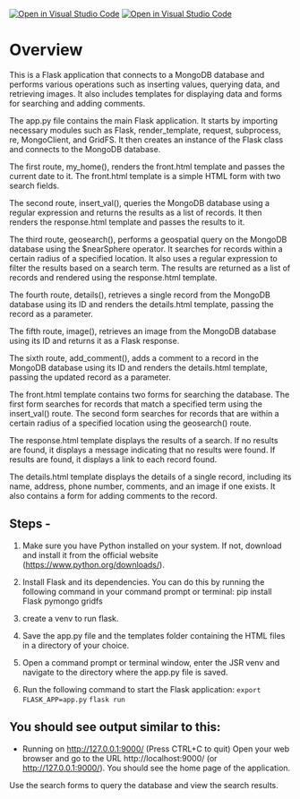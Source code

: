 [![Open in Visual Studio Code](https://classroom.github.com/assets/open-in-vscode-c66648af7eb3fe8bc4f294546bfd86ef473780cde1dea487d3c4ff354943c9ae.svg)](https://classroom.github.com/online_ide?assignment_repo_id=10442999&assignment_repo_type=AssignmentRepo)
[![Open in Visual Studio Code](https://classroom.github.com/assets/open-in-vscode-c66648af7eb3fe8bc4f294546bfd86ef473780cde1dea487d3c4ff354943c9ae.svg)](https://classroom.github.com/online_ide?assignment_repo_id=10442999&assignment_repo_type=AssignmentRepo)

# Overview
This is a Flask application that connects to a MongoDB database and performs various operations such as inserting values, querying data, and retrieving images. It also includes templates for displaying data and forms for searching and adding comments.

The app.py file contains the main Flask application. It starts by importing necessary modules such as Flask, render_template, request, subprocess, re, MongoClient, and GridFS. It then creates an instance of the Flask class and connects to the MongoDB database.

The first route, my_home(), renders the front.html template and passes the current date to it. The front.html template is a simple HTML form with two search fields.

The second route, insert_val(), queries the MongoDB database using a regular expression and returns the results as a list of records. It then renders the response.html template and passes the results to it.

The third route, geosearch(), performs a geospatial query on the MongoDB database using the $nearSphere operator. It searches for records within a certain radius of a specified location. It also uses a regular expression to filter the results based on a search term. The results are returned as a list of records and rendered using the response.html template.

The fourth route, details(), retrieves a single record from the MongoDB database using its ID and renders the details.html template, passing the record as a parameter.

The fifth route, image(), retrieves an image from the MongoDB database using its ID and returns it as a Flask response.

The sixth route, add_comment(), adds a comment to a record in the MongoDB database using its ID and renders the details.html template, passing the updated record as a parameter.

The front.html template contains two forms for searching the database. The first form searches for records that match a specified term using the insert_val() route. The second form searches for records that are within a certain radius of a specified location using the geosearch() route.

The response.html template displays the results of a search. If no results are found, it displays a message indicating that no results were found. If results are found, it displays a link to each record found.

The details.html template displays the details of a single record, including its name, address, phone number, comments, and an image if one exists. It also contains a form for adding comments to the record.

## Steps - 

1. Make sure you have Python installed on your system. If not, download and install it from the official website (https://www.python.org/downloads/).

2. Install Flask and its dependencies. You can do this by running the following command in your command prompt or terminal:
   pip install Flask pymongo gridfs

3. create a venv to run flask.

4. Save the app.py file and the templates folder containing the HTML files in a directory of your choice.

5. Open a command prompt or terminal window, enter the JSR venv and navigate to the directory where the app.py file is saved.

6. Run the following command to start the Flask application:
   ```export FLASK_APP=app.py```
      ```flask run```

## You should see output similar to this:

* Running on http://127.0.0.1:9000/ (Press CTRL+C to quit)
Open your web browser and go to the URL http://localhost:9000/ (or http://127.0.0.1:9000/). You should see the home page of the application.

Use the search forms to query the database and view the search results.

